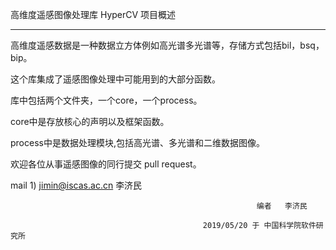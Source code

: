 
高维度遥感图像处理库 HyperCV 项目概述
____________________________________________

高维度遥感数据是一种数据立方体例如高光谱多光谱等，存储方式包括bil，bsq，bip。

这个库集成了遥感图像处理中可能用到的大部分函数。

库中包括两个文件夹，一个core，一个process。

core中是存放核心的声明以及框架函数。

process中是数据处理模块,包括高光谱、多光谱和二维数据图像。

欢迎各位从事遥感图像的同行提交 pull request。


mail 1) jimin@iscas.ac.cn  李济民




                                                           编者   李济民

			                                   2019/05/20 于 中国科学院软件研究所
